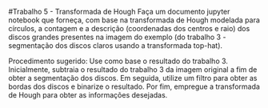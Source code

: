 #Trabalho 5 - Transformada de Hough
Faça um documento jupyter notebook que forneça, com base na transformada de Hough modelada para círculos, a contagem e a descrição (coordenadas dos centros e raio) dos discos grandes presentes na imagem do exemplo (do trabalho 3 - segmentação dos discos claros usando a transformada top-hat). 

Procedimento sugerido: 
Use como base o resultado do trabalho 3. Inicialmente, subtraia o resultado do trabalho 3 da imagem original a fim de obter a segmentação dos discos. Em seguida, utilize um filtro para obter as bordas dos discos e binarize o resultado. Por fim, empregue a transformada de Hough para obter as informações desejadas.
